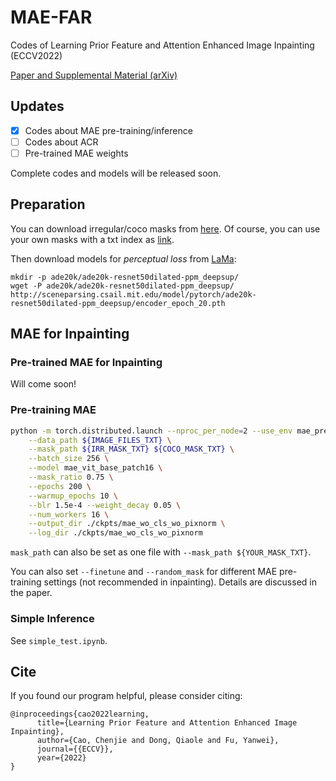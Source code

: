 # MAE-FAR
Codes of Learning Prior Feature and Attention Enhanced Image Inpainting (ECCV2022)

[Paper and Supplemental Material (arXiv)](http://arxiv.org/abs/2208.01837)

## Updates
- [x] Codes about MAE pre-training/inference
- [ ] Codes about ACR
- [ ] Pre-trained MAE weights

Complete codes and models will be released soon.

## Preparation

You can download irregular/coco masks from [here](https://drive.google.com/drive/folders/1eU6VaTWGdgCXXWueCXilt6oxHdONgUgf?usp=sharing).
Of course, you can use your own masks with a txt index as [link](https://github.com/DQiaole/ZITS_inpainting/tree/main/data_list).

Then download models for _perceptual loss_ from [LaMa](https://github.com/saic-mdal/lama):

    mkdir -p ade20k/ade20k-resnet50dilated-ppm_deepsup/
    wget -P ade20k/ade20k-resnet50dilated-ppm_deepsup/ http://sceneparsing.csail.mit.edu/model/pytorch/ade20k-resnet50dilated-ppm_deepsup/encoder_epoch_20.pth

## MAE for Inpainting

### Pre-trained MAE for Inpainting

Will come soon!

[comment]: <> (MAE pre-trained on Places2 &#40;1.8M&#41; [&#40;download&#41;]&#40;&#41;.)

[comment]: <> (MAE pre-trained on FFHQ. [&#40;download&#41;]&#40;&#41;)

### Pre-training MAE
```bash
python -m torch.distributed.launch --nproc_per_node=2 --use_env mae_pretrain.py \
    --data_path ${IMAGE_FILES_TXT} \
    --mask_path ${IRR_MASK_TXT} ${COCO_MASK_TXT} \
    --batch_size 256 \
    --model mae_vit_base_patch16 \
    --mask_ratio 0.75 \
    --epochs 200 \
    --warmup_epochs 10 \
    --blr 1.5e-4 --weight_decay 0.05 \
    --num_workers 16 \
    --output_dir ./ckpts/mae_wo_cls_wo_pixnorm \
    --log_dir ./ckpts/mae_wo_cls_wo_pixnorm
```

```mask_path``` can also be set as one file with ```--mask_path ${YOUR_MASK_TXT}```.

You can also set ```--finetune``` and ```--random_mask``` for different MAE pre-training settings (not recommended in inpainting). 
Details are discussed in the paper.

### Simple Inference

See ```simple_test.ipynb```.

## Cite

If you found our program helpful, please consider citing:

```
@inproceedings{cao2022learning,
      title={Learning Prior Feature and Attention Enhanced Image Inpainting}, 
      author={Cao, Chenjie and Dong, Qiaole and Fu, Yanwei},
      journal={{ECCV}},
      year={2022}
}
```

